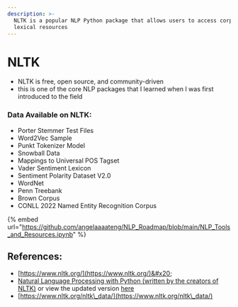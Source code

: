 ```yaml
---
description: >-
  NLTK is a popular NLP Python package that allows users to access corpora and
  lexical resources
---
```


# NLTK

* NLTK is free, open source, and community-driven
* this is one of the core NLP packages that I learned when I was first introduced to the field

### Data Available on NLTK:&#x20;

* Porter Stemmer Test Files&#x20;
* Word2Vec Sample&#x20;
* Punkt Tokenizer Model&#x20;
* Snowball Data
* Mappings to Universal POS Tagset&#x20;
* Vader Sentiment Lexicon
* Sentiment Polarity Dataset V2.0
* WordNet
* Penn Treebank
* Brown Corpus
* CONLL 2022 Named Entity Recognition Corpus

{% embed url="https://github.com/angelaaaateng/NLP_Roadmap/blob/main/NLP_Tools_and_Resources.ipynb" %}

## References:&#x20;

* [https://www.nltk.org/](https://www.nltk.org/)&#x20;
* [Natural Language Processing with Python (written by the creators of NLTK)](https://www.nltk.org/book\_1ed/) or view the updated version [here](https://www.nltk.org/book/)
* [https://www.nltk.org/nltk\_data/](https://www.nltk.org/nltk\_data/)
